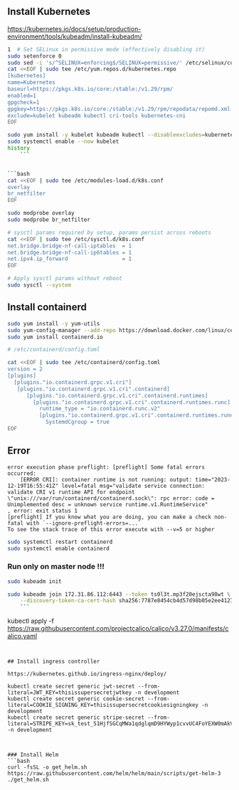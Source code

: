 
## Install Kubernetes
https://kubernetes.io/docs/setup/production-environment/tools/kubeadm/install-kubeadm/


```bash
1  # Set SELinux in permissive mode (effectively disabling it)
sudo setenforce 0
sudo sed -i 's/^SELINUX=enforcing$/SELINUX=permissive/' /etc/selinux/config
cat <<EOF | sudo tee /etc/yum.repos.d/kubernetes.repo
[kubernetes]
name=Kubernetes
baseurl=https://pkgs.k8s.io/core:/stable:/v1.29/rpm/
enabled=1
gpgcheck=1
gpgkey=https://pkgs.k8s.io/core:/stable:/v1.29/rpm/repodata/repomd.xml.key
exclude=kubelet kubeadm kubectl cri-tools kubernetes-cni
EOF

sudo yum install -y kubelet kubeadm kubectl --disableexcludes=kubernetes
sudo systemctl enable --now kubelet
history
    ```


```bash
cat <<EOF | sudo tee /etc/modules-load.d/k8s.conf
overlay
br_netfilter
EOF

sudo modprobe overlay
sudo modprobe br_netfilter

# sysctl params required by setup, params persist across reboots
cat <<EOF | sudo tee /etc/sysctl.d/k8s.conf
net.bridge.bridge-nf-call-iptables  = 1
net.bridge.bridge-nf-call-ip6tables = 1
net.ipv4.ip_forward                 = 1
EOF

# Apply sysctl params without reboot
sudo sysctl --system
```

## Install containerd

```bash
sudo yum install -y yum-utils
sudo yum-config-manager --add-repo https://download.docker.com/linux/centos/docker-ce.repo
sudo yum install containerd.io

# /etc/containerd/config.toml

cat <<EOF | sudo tee /etc/containerd/config.toml
version = 2
[plugins]
  [plugins."io.containerd.grpc.v1.cri"]
   [plugins."io.containerd.grpc.v1.cri".containerd]
      [plugins."io.containerd.grpc.v1.cri".containerd.runtimes]
        [plugins."io.containerd.grpc.v1.cri".containerd.runtimes.runc]
          runtime_type = "io.containerd.runc.v2"
          [plugins."io.containerd.grpc.v1.cri".containerd.runtimes.runc.options]
            SystemdCgroup = true
EOF

```


## Error

```
error execution phase preflight: [preflight] Some fatal errors occurred:
	[ERROR CRI]: container runtime is not running: output: time="2023-12-19T16:55:41Z" level=fatal msg="validate service connection: validate CRI v1 runtime API for endpoint \"unix:///var/run/containerd/containerd.sock\": rpc error: code = Unimplemented desc = unknown service runtime.v1.RuntimeService"
, error: exit status 1
[preflight] If you know what you are doing, you can make a check non-fatal with `--ignore-preflight-errors=...`
To see the stack trace of this error execute with --v=5 or higher
```

```bash
sudo systemctl restart containerd
sudo systemctl enable containerd


```
### Run only on master node !!!
```bash
sudo kubeadm init
```



```bash
sudo kubeadm join 172.31.86.112:6443 --token ts0l3t.mp3f20ejscta98wt \
	--discovery-token-ca-cert-hash sha256:7787e8454cb4d57d98b05e2ee412792ee8c7ee35b3079da541068d925701073c
    ```


```
kubectl apply -f https://raw.githubusercontent.com/projectcalico/calico/v3.27.0/manifests/calico.yaml

```


## Install ingress controller

https://kubernetes.github.io/ingress-nginx/deploy/

kubectl create secret generic jwt-secret --from-literal=JWT_KEY=thisissupersecretjwtkey -n development
kubectl create secret generic cookie-secret --from-literal=COOKIE_SIGNING_KEY=thisissupersecretcookiesigningkey -n development
kubectl create secret generic stripe-secret --from-literal=STRIPE_KEY=sk_test_51HjfSGCqMWa1qdglqmD9HYWyp1cvvUC4FoYEXW0mAkV8t8P0Kx26VY4psazschjhZF8juqAvuuaU19Iwwbx4ZKce00hcIwBHNU -n development



### Install Helm
```bash
curl -fsSL -o get_helm.sh https://raw.githubusercontent.com/helm/helm/main/scripts/get-helm-3
./get_helm.sh
```
